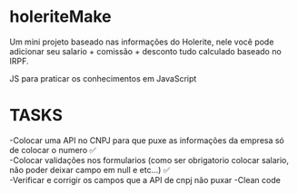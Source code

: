 # holeriteMake
Um mini projeto baseado nas informações do Holerite, nele você pode adicionar seu salario + comissão + desconto tudo calculado baseado no IRPF.

JS para praticar os conhecimentos em JavaScript

# TASKS
-Colocar uma API no CNPJ para que puxe as informações da empresa só de colocar o numero ✅ <br>
-Colocar validações nos formularios (como ser obrigatorio colocar salario, não poder deixar campo em null e etc...) ✅ <br>
-Verificar e corrigir os campos que a API de cnpj não puxar
-Clean code
